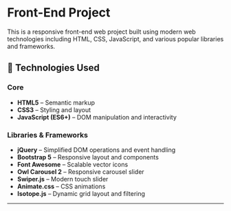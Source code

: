 # Front-End Project

This is a responsive front-end web project built using modern web technologies including HTML, CSS, JavaScript, and various popular libraries and frameworks.

## 🚀 Technologies Used

### Core
- **HTML5** – Semantic markup
- **CSS3** – Styling and layout
- **JavaScript (ES6+)** – DOM manipulation and interactivity

### Libraries & Frameworks
- **jQuery** – Simplified DOM operations and event handling
- **Bootstrap 5** – Responsive layout and components
- **Font Awesome** – Scalable vector icons
- **Owl Carousel 2** – Responsive carousel slider
- **Swiper.js** – Modern touch slider
- **Animate.css** – CSS animations
- **Isotope.js** – Dynamic grid layout and filtering

---


